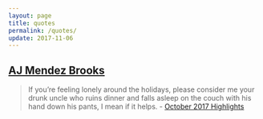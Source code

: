 ```yaml
---
layout: page
title: quotes
permalink: /quotes/
update: 2017-11-06
---
```


## [AJ Mendez Brooks][aj mendez]

> If you’re feeling lonely around the holidays, please consider me your drunk uncle who ruins dinner and falls asleep on the couch with his hand down his pants, I mean if it helps. - [October 2017 Highlights][aj oct 2017]

[aj mendez]: http://ajmendezbrooks.com/
[aj oct 2017]: http://mailchi.mp/ajmendezbrooks/represent-team-aj-467805
